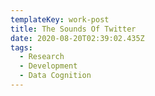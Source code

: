 ```yaml
---
templateKey: work-post
title: The Sounds Of Twitter
date: 2020-08-20T02:39:02.435Z
tags:
  - Research
  - Development
  - Data Cognition
---
```

